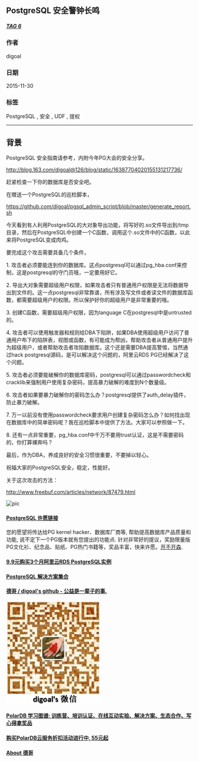 ## PostgreSQL 安全警钟长鸣  
##### [TAG 6](../class/6.md)
                                   
### 作者                                   
digoal                                    
                                      
### 日期                                    
2015-11-30                                                            
                                    
### 标签                                                                                                                                                    
PostgreSQL , 安全 , UDF , 提权              
                                
----                                    
                                  
## 背景       
PostgreSQL 安全指南请参考，内附今年PG大会的安全分享。  
  
http://blog.163.com/digoal@126/blog/static/16387704020155131217736/  
  
赶紧检查一下你的数据库是否安全吧。  
  
在赠送一个PostgreSQL的巡检脚本，  
  
https://github.com/digoal/pgsql_admin_script/blob/master/generate_report.sh  
  
今天看到有人利用PostgreSQL的大对象导出功能，将写好的.so文件导出到/tmp目录，然后在PostgreSQL中创建一个C函数，调用这个.so文件中的C函数，以此来将PostgreSQL变成肉鸡。  
  
要完成这个攻击需要具备几个条件，  
  
1\. 攻击者必须要能连到你的数据库。这点postgresql可以通过pg_hba.conf来控制，这是postgresql的守门员哦，一定要用好它。  
  
2\. 导出大对象需要超级用户权限，如果攻击者只有普通用户权限是无法将数据导出到文件的。这一点postgresql非常靠谱，所有涉及写文件或者读文件的数据库函数，都需要超级用户的权限。所以保护好你的超级用户是非常重要的哦。  
  
3\. 创建C函数，需要超级用户权限，因为language C在postgresql中是untrusted的。  
  
4\. 攻击者可以使用触发器和规则给DBA下陷阱，如果DBA使用超级用户访问了普通用户布下的陷阱表，视图或函数，有可能成为帮凶，帮助攻击者从普通用户提升为超级用户，或者帮助攻击者攻陷数据库。这个还是需要DBA提高警惕，当然通过hack postgresql源码，是可以解决这个问题的，阿里云RDS PG已经解决了这个问题。  
  
5\. 攻击者必须要能破解你的数据库密码，postgresql可以通过passwordcheck和cracklib来强制用户使用复杂密码，提高暴力破解的难度到N个数量级。  
  
6\. 攻击者如果要暴力破解你的密码怎么办？postgresql提供了auth_delay插件，防止暴力破解。  
  
7\. 万一以前没有使用passwordcheck要求用户创建复杂密码怎么办？如何找出现在数据库中的简单密码呢？我在巡检脚本中提供了方法。大家可以参照做一下。  
  
8\. 还有一点非常重要，pg_hba.conf中千万不要用trust认证，这是不需要密码的，你打算裸奔吗？  
  
最后，作为DBA，养成良好的安全习惯很重要，不要掉以轻心。  
  
祝福大家的PostgreSQL安全，稳定，性能好。  
  
关于这次攻击的方法：  
  
http://www.freebuf.com/articles/network/87479.html  
  
![pic](20151130_01_pic_001.png)  
      
            
  
  
  
  
  
  
  
  
  
  
  
  
  
  
  
  
  
  
  
  
  
  
  
  
  
  
  
  
  
  
  
  
  
  
  
  
  
  
  
  
  
  
  
  
  
  
  
  
  
  
  
  
  
  
  
  
  
  
  
  
  
  
  
  
  
  
  
  
  
  
  
  
  
#### [PostgreSQL 许愿链接](https://github.com/digoal/blog/issues/76 "269ac3d1c492e938c0191101c7238216")
您的愿望将传达给PG kernel hacker、数据库厂商等, 帮助提高数据库产品质量和功能, 说不定下一个PG版本就有您提出的功能点. 针对非常好的提议，奖励限量版PG文化衫、纪念品、贴纸、PG热门书籍等，奖品丰富，快来许愿。[开不开森](https://github.com/digoal/blog/issues/76 "269ac3d1c492e938c0191101c7238216").  
  
  
#### [9.9元购买3个月阿里云RDS PostgreSQL实例](https://www.aliyun.com/database/postgresqlactivity "57258f76c37864c6e6d23383d05714ea")
  
  
#### [PostgreSQL 解决方案集合](https://yq.aliyun.com/topic/118 "40cff096e9ed7122c512b35d8561d9c8")
  
  
#### [德哥 / digoal's github - 公益是一辈子的事.](https://github.com/digoal/blog/blob/master/README.md "22709685feb7cab07d30f30387f0a9ae")
  
  
![digoal's wechat](../pic/digoal_weixin.jpg "f7ad92eeba24523fd47a6e1a0e691b59")
  
  
#### [PolarDB 学习图谱: 训练营、培训认证、在线互动实验、解决方案、生态合作、写心得拿奖品](https://www.aliyun.com/database/openpolardb/activity "8642f60e04ed0c814bf9cb9677976bd4")
  
  
#### [购买PolarDB云服务折扣活动进行中, 55元起](https://www.aliyun.com/activity/new/polardb-yunparter?userCode=bsb3t4al "e0495c413bedacabb75ff1e880be465a")
  
  
#### [About 德哥](https://github.com/digoal/blog/blob/master/me/readme.md "a37735981e7704886ffd590565582dd0")
  
